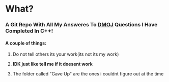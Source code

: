 # What?
### A Git Repo With All My Answeres To [DMOJ](https://dmoj.ca/) Questions I Have Completed In C++!

#### A couple of things:

1) Do not tell others its your work(its not its my work)<b>

2) IDK just like tell me if it doesent work </b>

3) The folder called "Gave Up" are the ones i couldnt figure out at the time